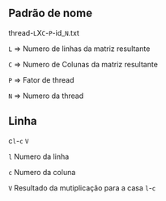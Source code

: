 ## Padrão de nome
thread-`L`X`C`-`P`-id_`N`.txt

`L` => Numero de linhas da matriz resultante 

`C` => Numero de Colunas da matriz resultante

`P` => Fator de thread

`N` => Numero da thread


## Linha
c`l`-`c` `V`

`l` Numero da linha

`c` Numero da coluna

`V` Resultado da mutiplicação para a casa `l`-`c`
